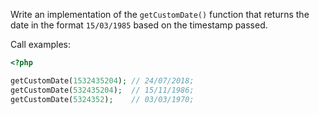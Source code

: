 
Write an implementation of the `getCustomDate()` function that returns the date in the format `15/03/1985` based on the timestamp passed.

Call examples:

```php
<?php

getCustomDate(1532435204); // 24/07/2018;
getCustomDate(532435204);  // 15/11/1986;
getCustomDate(5324352);    // 03/03/1970;
```
